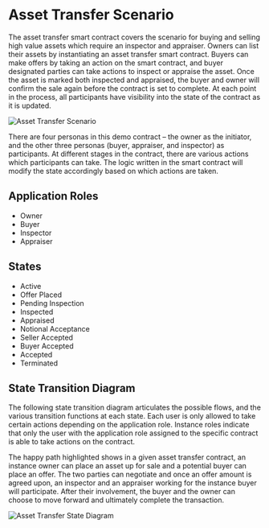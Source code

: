 # Asset Transfer Scenario

The asset transfer smart contract covers the scenario for buying and selling high value assets which require an inspector and appraiser. Owners can list their assets by instantiating an asset transfer smart contract. Buyers can make offers by taking an action on the smart contract, and buyer designated parties can take actions to inspect or appraise the asset. Once the asset is marked both inspected and appraised, the buyer and owner will confirm the sale again before the contract is set to complete. At each point in the process, all participants have visibility into the state of the contract as it is updated.

![Asset Transfer Scenario](https://github.com/Azure-Samples/blockchain/samples/AssetTransferScenario.jpg)

There are four personas in this demo contract – the owner as the initiator, and the other three personas (buyer, appraiser, and inspector) as participants. At different stages in the contract, there are various actions which participants can take. The logic written in the smart contract will modify the state accordingly based on which actions are taken.


## Application Roles
- Owner
- Buyer
- Inspector
- Appraiser


## States
- Active
- Offer Placed
- Pending Inspection
- Inspected
- Appraised
- Notional Acceptance
- Seller Accepted
- Buyer Accepted
- Accepted
- Terminated


## State Transition Diagram

The following state transition diagram articulates the possible flows, and the various transition functions at each state. Each user is only allowed to take certain actions depending on the application role. Instance roles indicate that only the user with the application role assigned to the specific contract is able to take actions on the contract.

The happy path highlighted shows in a given asset transfer contract, an instance owner can place an asset up for sale and a potential buyer can place an offer. The two parties can negotiate and once an offer amount is agreed upon, an inspector and an appraiser working for the instance buyer will participate. After their involvement, the buyer and the owner can choose to move forward and ultimately complete the transaction.

![Asset Transfer State Diagram](https://github.com/Azure-Samples/blockchain/samples/AssetTransferStateDiagram.png)
